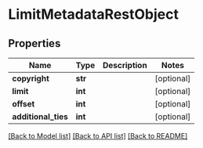 # LimitMetadataRestObject

## Properties
Name | Type | Description | Notes
------------ | ------------- | ------------- | -------------
**copyright** | **str** |  | [optional] 
**limit** | **int** |  | [optional] 
**offset** | **int** |  | [optional] 
**additional_ties** | **int** |  | [optional] 

[[Back to Model list]](../README.md#documentation-for-models) [[Back to API list]](../README.md#documentation-for-api-endpoints) [[Back to README]](../README.md)

